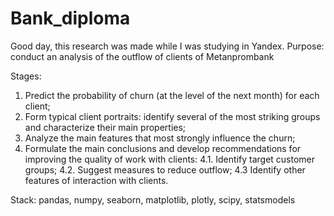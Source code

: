 # Bank_diploma

Good day, this research was made while I was studying in Yandex.
Purpose: conduct an analysis of the outflow of clients of Metanprombank

Stages: 
1) Predict the probability of churn (at the level of the next month) for each client;
2) Form typical client portraits: identify several of the most striking groups and characterize their main properties;
3) Analyze the main features that most strongly influence the churn;
4) Formulate the main conclusions and develop recommendations for improving the quality of work with clients:
    4.1. Identify target customer groups;
    4.2. Suggest measures to reduce outflow;
    4.3 Identify other features of interaction with clients.

Stack: pandas, numpy, seaborn, matplotlib, plotly, scipy, statsmodels
